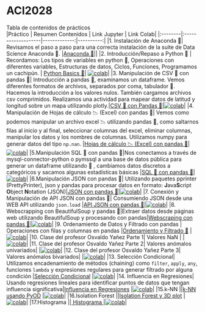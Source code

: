# ACI2028  
  
Tabla de contenidos de prácticos  
|Práctico | Resumen Contenidos | Link Jupyter | Link Colab|
|:--------|:-------------------|-------------:|----------:|
|1. Instalación de Anaconda :snake:| Revisamos el paso a paso para una correcta instalación de la suite de Data Science Anaconda :snake:. |[Anaconda :snake:](00_Anaconda/README.MD)|| 
|2. Introducción/Repaso a Python :snake: | Recordamos: Los tipos de variables en python :snake:, Operaciones con diferentes variables, Estructuras de datos, Ciclos, Funciones, Programamos un cachipún. |  [Python Basics :snake:](code/Clase_I_ACI2028.ipynb)| [![colab](https://colab.research.google.com/assets/colab-badge.svg)](https://colab.research.google.com/github/dtravisany/ACI2028/blob/main/code/Clase_I_ACI2028.ipynb)|
|3. Manipulación de CSV :page_facing_up: con pandas 🐼| Introducción a pandas 🐼, examinamos un dataframe. Vemos diferentes formatos de archivos, separados por coma, tabulador :page_facing_up:. Hacemos la introducción a los valores nulos. También cargamos archivos csv comprimidos. Realizamos una actividad para mapear datos de latitud y longitud sobre un mapa utilizando plotly.|[CSV :page_facing_up: con Pandas 🐼](code/clase_03_12_22_P1.ipynb)|[![colab](https://colab.research.google.com/assets/colab-badge.svg)](https://colab.research.google.com/github/dtravisany/ACI2028/blob/main/code/clase_03_12_22_P1.ipynb)|
|4. Manipulación de Hojas de cálculo :chart_with_downwards_trend: (Excel) con pandas 🐼| Vemos como podemos manipular un archivo excel :chart_with_downwards_trend: utilizando pandas 🐼, como saltarnos filas al inicio y al final, seleccionar columnas del excel, eliminar columnas, manipular los datos y los nombres de columnas. Utilizamos numpy para generar datos del tipo `np.nan`.  |[Hojas de cálculo  :chart_with_downwards_trend: (Excel) con pandas 🐼](code/clase_03_12_22_p2_excel.ipynb)|[![colab](https://colab.research.google.com/assets/colab-badge.svg)](https://colab.research.google.com/github/dtravisany/ACI2028/blob/main/code/clase_03_12_22_p2_excel.ipynb)|
|5.Manipulación SQL :minidisc: con pandas 🐼|Nos conectamos a través de mysql-connector-python o pymssql a una base de datos pública para generar un dataframe utilizando 🐼 , cambiamos datos discretos a categóricos y sacamos algunas estadísticas básicas |[SQL :minidisc: con pandas 🐼](code/clase_03_12_22_p3_sql.ipynb)|[![colab](https://colab.research.google.com/assets/colab-badge.svg)](https://colab.research.google.com/github/dtravisany/ACI2028/blob/main/code/clase_03_12_22_p3_sql.ipynb)|
|6.Manipulación JSON con pandas 🐼| Utilizando paquetes pprinter (PrettyPrinter), json y pandas para procesar datos en formato: **J**ava**S**cript **O**bject **N**otation (JSON)|[JSON con pandas 🐼](code/clase_17dic/clase_17_12_22.ipynb)|[![colab](https://colab.research.google.com/assets/colab-badge.svg)](https://colab.research.google.com/github/dtravisany/ACI2028/blob/main/code/clase_17dic/clase_17_12_22.ipynb)|
|7. Conexión y Manipulación de API JSON con pandas 🐼| Consumiendo JSON desde una WEB API utilizando `json.load` |[API JSON con pandas 🐼](code/clase_17dic/clase_17_12_22_p2.ipynb)|[![colab](https://colab.research.google.com/assets/colab-badge.svg)](https://colab.research.google.com/github/dtravisany/ACI2028/blob/main/code/clase_17dic/clase_17_12_22_p2.ipynb)|
|8. Webscrapping con BeautifulSoup y pandas 🐼|Extraer datos desde páginas web utilizando BeautifulSoup y procesando con pandas|[Webscraping con pandas 🐼](code/clase_17dic/clase_17_12_22_p3.ipynb)|[![colab](https://colab.research.google.com/assets/colab-badge.svg)](https://colab.research.google.com/github/dtravisany/ACI2028/blob/main/code/clase_17dic/clase_17_12_22_p3.ipynb)|
|9. Ordenamiento de Datos y Filtrado con pandas | Operaciones con filas y columnas en pandas |[Ordenamiento y Filtrado  🐼](code/24dic/clase24_12_2022.ipynb) |[![colab](https://colab.research.google.com/assets/colab-badge.svg)](https://colab.research.google.com/github/dtravisany/ACI2028/blob/main/code/24dic/clase24_12_22.ipynb)|
|10. Clase del profesor Osvaldo Yañez Parte 1| Valores NaN | |[![colab](https://colab.research.google.com/assets/colab-badge.svg)](https://colab.research.google.com/drive/1-WSJZRgyPekzgRnBZAiMmj4tV_13GpA_?usp=sharing)|
|11. Clase del profesor Osvaldo Yañez Parte 2| Valores anómalos univariados| |[![colab](https://colab.research.google.com/assets/colab-badge.svg)](https://colab.research.google.com/drive/1p0l47bkLlPag6ujV-OcYnOaCjbYchZxt?usp=sharing)|
|12. Clase del profesor Osvaldo Yañez Parte 3| Valores anómalos bivariados| |[![colab](https://colab.research.google.com/assets/colab-badge.svg)](https://colab.research.google.com/drive/1eOaqD7zdIs_i4lz7Ul9NIgzvmXY3ZGIr?usp=sharing)|
|13. Selección Condicional| Utilizamos encadenamiento de métodos (chaining) como `filter`, `apply`, `any`, funciones `lambda` y expresiones regulares para generar filtrado por alguna condición |[Selección Condicional](code/21enero2023/clase_21_01_23__seleccion_condicional.ipynb) |[![colab](https://colab.research.google.com/assets/colab-badge.svg)](https://colab.research.google.com/github/dtravisany/ACI2028/blob/main/code/21enero2023/clase_21_01_23__seleccion_condicional.ipynb)|
|14. Influencia en Regresiones| Usando regresiones lineales para identificar puntos de datos que tengan influencia significativa|[Influencia en Regresiones](code/21enero2023/clase_21_01_23_regresion_influencia.ipynb) |[![colab](https://colab.research.google.com/assets/colab-badge.svg)](https://colab.research.google.com/github/dtravisany/ACI2028/blob/main/code/21enero2023/clase_21_01_23_regresion_influencia.ipynb)|
|15.k-NN ||[k-NN usando PyOD](code/capsulas/capsula_knn.ipynb) |[![colab](https://colab.research.google.com/assets/colab-badge.svg)](https://colab.research.google.com/github/dtravisany/ACI2028/blob/main/code/capsulas/capsula_knn.ipynb)| 
|16.Isolation Forest ||[Isolation Forest y 3D plot](code/capsulas/capsula_isolation_forest.ipynb) |[![colab](https://colab.research.google.com/assets/colab-badge.svg)](https://colab.research.google.com/github/dtravisany/ACI2028/blob/main/code/capsulas/capsula_isolation_forest.ipynb)| 
|17.Histograma ||[ Histograma ](code/28ene2023/histogramas.ipynb) |[![colab](https://colab.research.google.com/assets/colab-badge.svg)](https://colab.research.google.com/github/dtravisany/ACI2028/blob/main/code/28ene2023/histogramas.ipynb)| 
